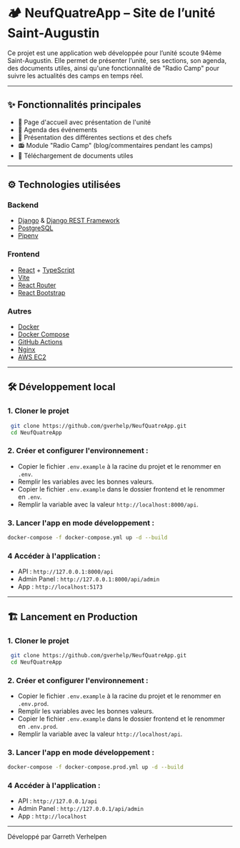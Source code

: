 # 🏕️ NeufQuatreApp – Site de l’unité Saint-Augustin

Ce projet est une application web développée pour l’unité scoute 94ème Saint-Augustin. Elle permet de présenter l’unité, ses sections, son agenda, des documents utiles, ainsi qu'une fonctionnalité de "Radio Camp" pour suivre les actualités des camps en temps réel.

---

## ✨ Fonctionnalités principales

- 🏡 Page d'accueil avec présentation de l'unité
- 📅 Agenda des événements
- 👥 Présentation des différentes sections et des chefs
- 📻 Module "Radio Camp" (blog/commentaires pendant les camps)
- 📄 Téléchargement de documents utiles

---

## ⚙️ Technologies utilisées

### Backend

- [Django](https://www.djangoproject.com/) & [Django REST Framework](https://www.django-rest-framework.org/)
- [PostgreSQL](https://www.postgresql.org/)
- [Pipenv](https://pipenv.pypa.io/)

### Frontend

- [React](https://reactjs.org/) + [TypeScript](https://www.typescriptlang.org/)
- [Vite](https://vitejs.dev/)
- [React Router](https://reactrouter.com/)
- [React Bootstrap](https://react-bootstrap.github.io/)

### Autres

- [Docker](https://www.docker.com/)
- [Docker Compose](https://docs.docker.com/compose/)
- [GitHub Actions](https://docs.github.com/en/actions)
- [Nginx](https://nginx.org/)
- [AWS EC2](https://aws.amazon.com/)

---

## 🛠️ Développement local

### 1. Cloner le projet
```sh
 git clone https://github.com/gverhelp/NeufQuatreApp.git
 cd NeufQuatreApp
```

### 2. Créer et configurer l'environnement :
   - Copier le fichier `.env.example` à la racine du projet et le renommer en `.env`.
   - Remplir les variables avec les bonnes valeurs.
   - Copier le fichier `.env.example` dans le dossier frontend et le renommer en `.env`.
   - Remplir la variable avec la valeur `http://localhost:8000/api`.

### 3. Lancer l'app en mode développement :
```sh
docker-compose -f docker-compose.yml up -d --build
```

### 4 Accéder à l'application :
   - API : `http://127.0.0.1:8000/api`
   - Admin Panel : `http://127.0.0.1:8000/api/admin`
   - App : `http://localhost:5173`

---

## 🏗️ Lancement en Production

### 1. Cloner le projet
```sh
 git clone https://github.com/gverhelp/NeufQuatreApp.git
 cd NeufQuatreApp
```

### 2. Créer et configurer l'environnement :
   - Copier le fichier `.env.example` à la racine du projet et le renommer en `.env.prod`.
   - Remplir les variables avec les bonnes valeurs.
   - Copier le fichier `.env.example` dans le dossier frontend et le renommer en `.env.prod`.
   - Remplir la variable avec la valeur `http://localhost/api`.

### 3. Lancer l'app en mode développement :
```sh
docker-compose -f docker-compose.prod.yml up -d --build
```

### 4 Accéder à l'application :
   - API : `http://127.0.0.1/api`
   - Admin Panel : `http://127.0.0.1/api/admin`
   - App : `http://localhost`

---
Développé par Garreth Verhelpen


